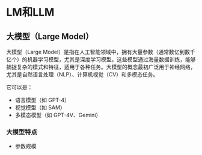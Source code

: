 # LM和LLM

## 大模型（Large Model）

大模型（Large Model）是指在人工智能领域中，拥有大量参数（通常数亿到数千亿个）的机器学习模型，尤其是深度学习模型。这些模型通过海量数据训练，能够捕捉复杂的模式和特征，适用于各种任务。大模型的概念最初广泛用于神经网络，尤其是自然语言处理（NLP）、计算机视觉（CV）和多模态任务。

它可以是：

- 语言模型（如 GPT-4）
- 视觉模型（如 SAM）
- 多模态模型（如 GPT-4V、Gemini）
  
### 大模型特点

- 参数规模